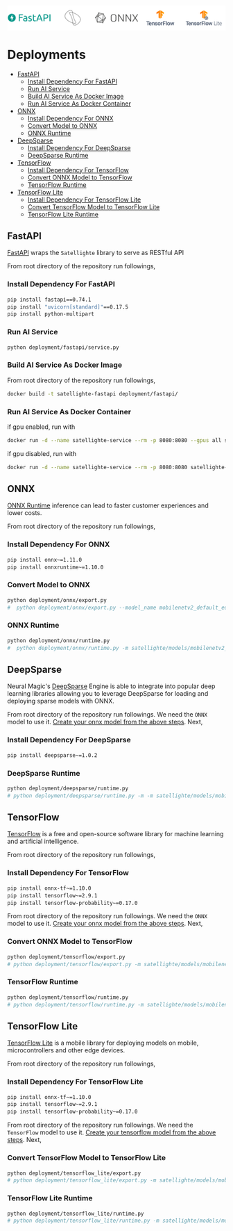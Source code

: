 <p align="center">
    <img src="https://raw.githubusercontent.com/canturan10/satellighte/master/src/deployment.png" align="center" alt="Deployment" />

# Deployments <!-- omit in toc -->

- [FastAPI](#fastapi)
  - [Install Dependency For FastAPI](#install-dependency-for-fastapi)
  - [Run AI Service](#run-ai-service)
  - [Build AI Service As Docker Image](#build-ai-service-as-docker-image)
  - [Run AI Service As Docker Container](#run-ai-service-as-docker-container)
- [ONNX](#onnx)
  - [Install Dependency For ONNX](#install-dependency-for-onnx)
  - [Convert Model to ONNX](#convert-model-to-onnx)
  - [ONNX Runtime](#onnx-runtime)
- [DeepSparse](#deepsparse)
  - [Install Dependency For DeepSparse](#install-dependency-for-deepsparse)
  - [DeepSparse Runtime](#deepsparse-runtime)
- [TensorFlow](#tensorflow)
  - [Install Dependency For TensorFlow](#install-dependency-for-tensorflow)
  - [Convert ONNX Model to TensorFlow](#convert-onnx-model-to-tensorflow)
  - [TensorFlow Runtime](#tensorflow-runtime)
- [TensorFlow Lite](#tensorflow-lite)
  - [Install Dependency For TensorFlow Lite](#install-dependency-for-tensorflow-lite)
  - [Convert TensorFlow Model to TensorFlow Lite](#convert-tensorflow-model-to-tensorflow-lite)
  - [TensorFlow Lite Runtime](#tensorflow-lite-runtime)

## FastAPI

[FastAPI](https://fastapi.tiangolo.com/) wraps the `Satellighte` library to serve as RESTful API

From root directory of the repository run followings,

### Install Dependency For FastAPI

```bash
pip install fastapi==0.74.1
pip install "uvicorn[standard]"==0.17.5
pip install python-multipart
```

### Run AI Service

```bash
python deployment/fastapi/service.py
```

### Build AI Service As Docker Image

From root directory of the repository run followings,

```bash
docker build -t satellighte-fastapi deployment/fastapi/
```

### Run AI Service As Docker Container

if gpu enabled, run with

```bash
docker run -d --name satellighte-service --rm -p 8080:8080 --gpus all satellighte-fastapi
```

if gpu disabled, run with

```bash
docker run -d --name satellighte-service --rm -p 8080:8080 satellighte-fastapi
```

## ONNX

[ONNX Runtime](https://onnxruntime.ai/) inference can lead to faster customer experiences and lower costs.

From root directory of the repository run followings,

### Install Dependency For ONNX

```bash
pip install onnx~=1.11.0
pip install onnxruntime~=1.10.0
```

### Convert Model to ONNX

```bash
python deployment/onnx/export.py
#  python deployment/onnx/export.py --model_name mobilenetv2_default_eurosat --version 0
```

### ONNX Runtime

```bash
python deployment/onnx/runtime.py
#  python deployment/onnx/runtime.py -m satellighte/models/mobilenetv2_default_eurosat/v0/mobilenetv2_default_eurosat.onnx -s src/eurosat_samples/AnnualCrop.jpg
```

## DeepSparse

Neural Magic's [DeepSparse](https://docs.neuralmagic.com/deepsparse/) Engine is able to integrate into popular deep learning libraries allowing you to leverage DeepSparse for loading and deploying sparse models with ONNX.

From root directory of the repository run followings. We need the `ONNX` model to use it. [Create your onnx model from the above steps](#onnx). Next,

### Install Dependency For DeepSparse

```bash
pip install deepsparse~=1.0.2
```

### DeepSparse Runtime

```bash
python deployment/deepsparse/runtime.py
# python deployment/deepsparse/runtime.py -m -m satellighte/models/mobilenetv2_default_eurosat/v0/mobilenetv2_default_eurosat.onnx -s src/eurosat_samples/AnnualCrop.jpg
```

## TensorFlow

[TensorFlow](https://www.tensorflow.org/) is a free and open-source software library for machine learning and artificial intelligence.

From root directory of the repository run followings,

### Install Dependency For TensorFlow

```bash
pip install onnx-tf~=1.10.0
pip install tensorflow~=2.9.1
pip install tensorflow-probability~=0.17.0
```

From root directory of the repository run followings. We need the `ONNX` model to use it. [Create your onnx model from the above steps](#onnx). Next,

### Convert ONNX Model to TensorFlow

```bash
python deployment/tensorflow/export.py
# python deployment/tensorflow/export.py -m satellighte/models/mobilenetv2_default_eurosat/v0/mobilenetv2_default_eurosat.onnx
```

### TensorFlow Runtime

```bash
python deployment/tensorflow/runtime.py
# python deployment/tensorflow/runtime.py -m satellighte/models/mobilenetv2_default_eurosat/v0/mobilenetv2_default_eurosat_tensorflow  -s src/eurosat_samples/AnnualCrop.jpg -l "AnnualCrop,PermanentCrop,Forest,HerbaceousVegetation,Highway,Industrial,Pasture,Residential,River,SeaLake"
```

## TensorFlow Lite

[TensorFlow Lite](https://www.tensorflow.org/lite) is a mobile library for deploying models on mobile, microcontrollers and other edge devices.

From root directory of the repository run followings,

### Install Dependency For TensorFlow Lite

```bash
pip install onnx-tf~=1.10.0
pip install tensorflow~=2.9.1
pip install tensorflow-probability~=0.17.0
```

From root directory of the repository run followings. We need the `TensorFlow` model to use it. [Create your tensorflow model from the above steps](#tensorflow). Next,

### Convert TensorFlow Model to TensorFlow Lite

```bash
python deployment/tensorflow_lite/export.py
# python deployment/tensorflow_lite/export.py -m satellighte/models/mobilenetv2_default_eurosat/v0/mobilenetv2_default_eurosat_tensorflow
```

### TensorFlow Lite Runtime

```bash
python deployment/tensorflow_lite/runtime.py
# python deployment/tensorflow_lite/runtime.py -m satellighte/models/mobilenetv2_default_eurosat/v0/mobilenetv2_default_eurosat_tensorflow.tflite -s satellighte/src/eurosat_samples/AnnualCrop.jpg -l "AnnualCrop,PermanentCrop,Forest,HerbaceousVegetation,Highway,Industrial,Pasture,Residential,River,SeaLake"
```
